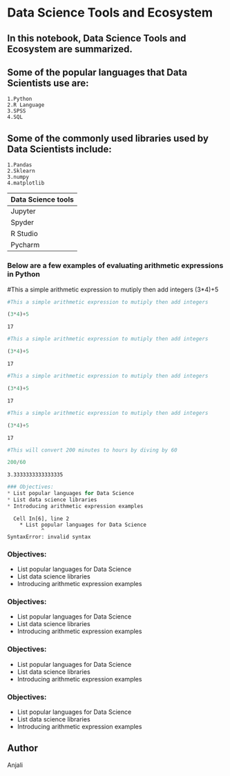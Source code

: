 # Data Science Tools and Ecosystem

## In this notebook, Data Science Tools and Ecosystem are summarized.

## Some of the popular languages that Data Scientists use are:
    1.Python   
    2.R Language 
    3.SPSS  
    4.SQL  

## Some of the commonly used libraries used by Data Scientists include:
    1.Pandas   
    2.Sklearn  
    3.numpy  
    4.matplotlib 

|Data Science tools|
|------------------|
|Jupyter|
|Spyder|
|R Studio|
|Pycharm|

### Below are a few examples of evaluating arithmetic expressions in Python



#This a simple arithmetic expression to mutiply then add integers
(3*4)+5



```python
#This a simple arithmetic expression to mutiply then add integers 

(3*4)+5
```




    17




```python
#This a simple arithmetic expression to mutiply then add integers 

(3*4)+5

```




    17




```python
#This a simple arithmetic expression to mutiply then add integers 

(3*4)+5
```




    17




```python
#This a simple arithmetic expression to mutiply then add integers 

(3*4)+5

```




    17




```python
#This will convert 200 minutes to hours by diving by 60 

200/60
```




    3.3333333333333335




```python
### Objectives:
* List popular languages for Data Science 
* List data science libraries 
* Introducing arithmetic expression examples

```


      Cell In[6], line 2
        * List popular languages for Data Science
               ^
    SyntaxError: invalid syntax
    


### Objectives:
* List popular languages for Data Science
* List data science libraries 
* Introducing arithmetic expression examples 


### Objectives:
* List popular languages for Data Science 
* List data science libraries 
* Introducing arithmetic expression examples 


### Objectives:
* List popular languages for Data Science 
* List data science libraries 
* Introducing arithmetic expression examples 


### Objectives:
* List popular languages for Data Science 
* List data science libraries 
* Introducing arithmetic expression examples 


## Author

Anjali


```python

```
